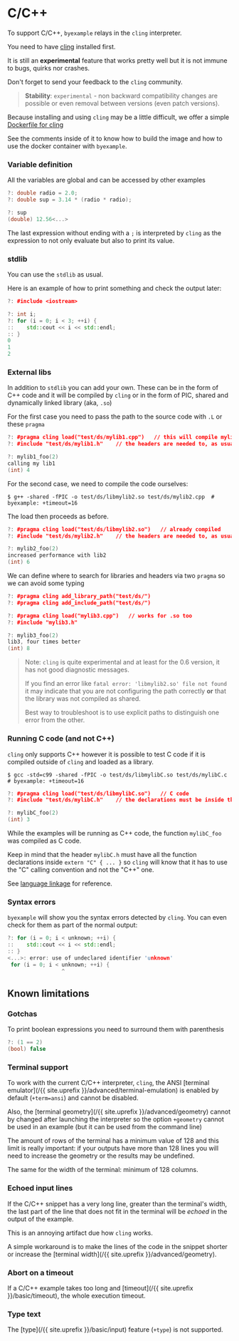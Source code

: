 # C/C++

To support C/C++, ``byexample`` relays in the ``cling`` interpreter.

You need to have [cling](https://github.com/root-project/cling) installed first.

It is still an **experimental** feature that works pretty well but it is not
immune to bugs, quirks nor crashes.

Don't forget to send your feedback to the ``cling`` community.

> **Stability**: ``experimental`` - non backward compatibility changes are
> possible or even removal between versions (even patch versions).

Because installing and using `cling` may be a little difficult, we
offer a simple
[Dockerfile for cling](https://github.com/byexamples/byexample/tree/master/test/Dockerfile-cling)

See the comments inside of it to know how to build the image and how to
use the docker container with `byexample`.

### Variable definition

All the variables are global and can be accessed by other examples

```cpp
?: double radio = 2.0;
?: double sup = 3.14 * (radio * radio);

?: sup
(double) 12.56<...>
```

The last expression without ending with a ``;`` is interpreted by
``cling`` as the expression to not only evaluate but also to print its value.

### stdlib

You can use the ``stdlib`` as usual.

Here is an example of how to print something
and check the output later:

```cpp
?: #include <iostream>

?: int i;
?: for (i = 0; i < 3; ++i) {
::    std::cout << i << std::endl;
:: }
0
1
2
```

### External libs

In addition to ``stdlib`` you can add your own. These can be
in the form of C++ code and it will be compiled by `cling` or in
the form of PIC, shared and dynamically linked library (aka, `.so`)

For the first case you need to pass the path to the source code
with `.L` or these `pragma`

```cpp
?: #pragma cling load("test/ds/mylib1.cpp")   // this will compile mylib1.cpp
?: #include "test/ds/mylib1.h"    // the headers are needed to, as usual

?: mylib1_foo(2)
calling my lib1
(int) 4
```

For the second case, we need to compile the code ourselves:

```shell
$ g++ -shared -fPIC -o test/ds/libmylib2.so test/ds/mylib2.cpp  # byexample: +timeout=16
```

The load then proceeds as before.

```cpp
?: #pragma cling load("test/ds/libmylib2.so")   // already compiled
?: #include "test/ds/mylib2.h"    // the headers are needed to, as usual

?: mylib2_foo(2)
increased performance with lib2
(int) 6
```

We can define where to search for libraries and headers via two `pragma`
so we can avoid some typing

```cpp
?: #pragma cling add_library_path("test/ds/")
?: #pragma cling add_include_path("test/ds/")

?: #pragma cling load("mylib3.cpp")   // works for .so too
?: #include "mylib3.h"

?: mylib3_foo(2)
lib3, four times better
(int) 8
```

> Note: `cling` is quite experimental and at least for the 0.6 version,
> it has not good diagnostic messages.
>
> If you find an error like `fatal error: 'libmylib2.so' file not found`
> it may indicate that you are not configuring the path correctly **or** that
> the library was not compiled as shared.
>
> Best way to troubleshoot is to use explicit paths to distinguish one
> error from the other.

### Running C code (and not C++)

`cling` only supports C++ however it is possible to test C code
if it is compiled outside of `cling` and loaded as a library.

```shell
$ gcc -std=c99 -shared -fPIC -o test/ds/libmylibC.so test/ds/mylibC.c   # byexample: +timeout=16
```

```cpp
?: #pragma cling load("test/ds/libmylibC.so")   // C code
?: #include "test/ds/mylibC.h"    // the declarations must be inside the extern "C" {...}

?: mylibC_foo(2)
(int) 3
```

While the examples will be running as C++ code, the function
`mylibC_foo` was compiled as C code.

Keep in mind that the header `mylibC.h` must have all the function
declarations inside `extern "C" { ... }` so `cling` will know that it
has to use the "C" calling convention and not the "C++" one.

See [language linkage](https://en.cppreference.com/w/cpp/language/language_linkage)
for reference.

### Syntax errors

``byexample`` will show you the syntax errors detected by ``cling``.
You can even check for them as part of the normal output:

```cpp
?: for (i = 0; i < unknown; ++i) {
::    std::cout << i << std::endl;
:: }
<...>: error: use of undeclared identifier 'unknown'
 for (i = 0; i < unknown; ++i) {
                 ^
```

## Known limitations

### Gotchas

To print boolean expressions you need to surround them with parenthesis

```cpp
?: (1 == 2)
(bool) false
```

### Terminal support

To work with the current C/C++ interpreter, ``cling``, the ANSI
[terminal emulator](/{{ site.uprefix }}/advanced/terminal-emulation) is
enabled by default (``+term=ansi``) and cannot be disabled.

Also, the [terminal geometry](/{{ site.uprefix }}/advanced/geometry)
cannot by changed after launching the interpreter
so the option ``+geometry`` cannot be used in an example (but it can be
used from the command line)

The amount of rows of the terminal has a minimum value of 128 and this limit
is really important: if your outputs have more than 128 lines you will need
to increase the geometry or the results may be undefined.

The same for the width of the terminal: minimum of 128 columns.

### Echoed input lines

If the C/C++ snippet has a very long line, greater than the terminal's width,
the last part of the line that does not fit in the terminal will be *echoed*
in the output of the example.

This is an annoying artifact due how ``cling`` works.

A simple workaround is to make the lines of the code in the snippet
shorter or increase the
[terminal width](/{{ site.uprefix }}/advanced/geometry).

<!--

Regression test: we expect to see the output even if we didn't send
the std::endl object.

?: std::cout << 1;
1

?: std::cout << 2;
2

?: std::cout << 3 << '\n';
3

?: std::cout << 4 << '\n' << 5;
4
5

-->

### Abort on a timeout

If a C/C++ example takes too long and
[timeout](/{{ site.uprefix }}/basic/timeout), the whole execution
timeout.

### Type text

The [type](/{{ site.uprefix }}/basic/input)
feature (`+type`) is not supported.

<!--
$ rm -f test/ds/libmylib*.so  # byexample: -skip +pass
-->
